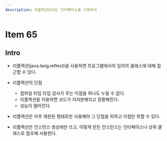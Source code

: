 ```yaml
---
description: 리플렉션보다는 인터페이스를 사용하라
---
```


# Item 65

## Intro

- 리플렉션(java.lang.reflect)을 사용하면 프로그램애서의 임의의 클래스에 대해 접근할 수 있다.
- 리플렉션의 단점
	- 컴파일 타임 타입 검사가 주는 이점을 하나도 누릴 수 없다.
	- 리플렉션을 이용하면 코드가 지저분해지고 장황해진다.
	- 성능이 떨어진다.
	
- 리플렉션은 아주 제한된 형태로만 사용해야 그 단점을 피하고 이점만 취할 수 있다.
- 리플렉션은 인스턴스 생성에만 쓰고, 이렇게 만든 인스턴스는 인터페이스나 상위 클래스로 참조해 사용한다.
